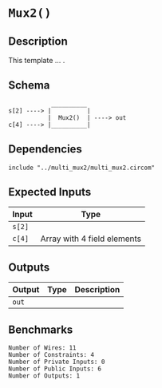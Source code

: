 # `Mux2()`
<!-- TODO: Fill in -->

## Description

This template ... .

## Schema

```
            __________     
s[2] ----> |          |
           |  Mux2()  | ----> out
c[4] ----> |__________|     
```

## Dependencies

```
include "../multi_mux2/multi_mux2.circom"
```

## Expected Inputs

| Input           | Type           |
| -------------   | -------------  | 
| `s[2]`          |  |
| `c[4]`          | Array with 4 field elements |


## Outputs

| Output        | Type           | Description     |
| ------------- | -------------  | ----------      | 
| `out`      |                |          |

## Benchmarks 

```
Number of Wires: 11
Number of Constraints: 4
Number of Private Inputs: 0
Number of Public Inputs: 6
Number of Outputs: 1
```